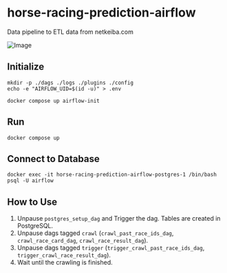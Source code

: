 # horse-racing-prediction-airflow
Data pipeline to ETL data from netkeiba.com

![Image](https://github.com/user-attachments/assets/524e6e65-9d2b-403b-9a40-625f8795e99d)

## Initialize

```
mkdir -p ./dags ./logs ./plugins ./config
echo -e "AIRFLOW_UID=$(id -u)" > .env
```

```
docker compose up airflow-init
```

## Run

```
docker compose up
```

## Connect to Database

```
docker exec -it horse-racing-prediction-airflow-postgres-1 /bin/bash
psql -U airflow
```

## How to Use
1. Unpause `postgres_setup_dag` and Trigger the dag. Tables are created in PostgreSQL.
2. Unpause dags tagged `crawl` (`crawl_past_race_ids_dag`, `crawl_race_card_dag`, `crawl_race_result_dag`).
3. Unpause dags tagged `trigger` (`trigger_crawl_past_race_ids_dag`, `trigger_crawl_race_result_dag`).
4. Wait until the crawling is finished.
